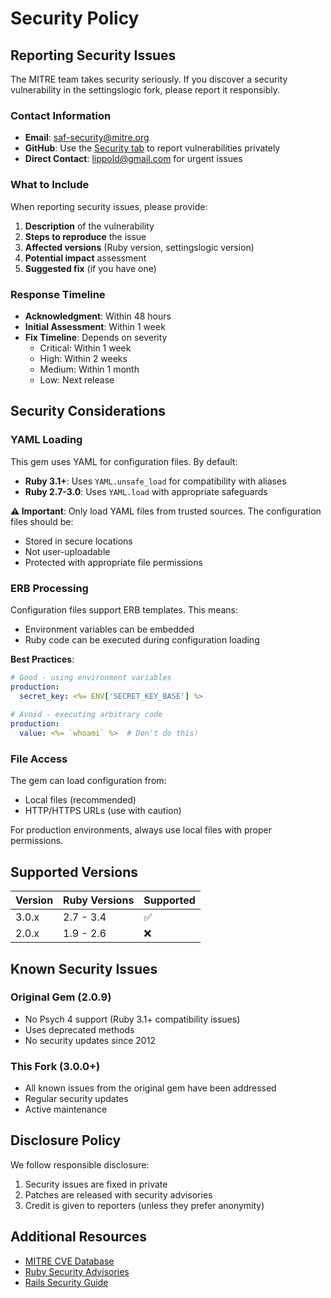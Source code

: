 # Security Policy

## Reporting Security Issues

The MITRE team takes security seriously. If you discover a security vulnerability in the settingslogic fork, please report it responsibly.

### Contact Information

- **Email**: [saf-security@mitre.org](mailto:saf-security@mitre.org)
- **GitHub**: Use the [Security tab](https://github.com/mitre/settingslogic/security) to report vulnerabilities privately
- **Direct Contact**: lippold@gmail.com for urgent issues

### What to Include

When reporting security issues, please provide:

1. **Description** of the vulnerability
2. **Steps to reproduce** the issue
3. **Affected versions** (Ruby version, settingslogic version)
4. **Potential impact** assessment
5. **Suggested fix** (if you have one)

### Response Timeline

- **Acknowledgment**: Within 48 hours
- **Initial Assessment**: Within 1 week
- **Fix Timeline**: Depends on severity
  - Critical: Within 1 week
  - High: Within 2 weeks
  - Medium: Within 1 month
  - Low: Next release

## Security Considerations

### YAML Loading

This gem uses YAML for configuration files. By default:

- **Ruby 3.1+**: Uses `YAML.unsafe_load` for compatibility with aliases
- **Ruby 2.7-3.0**: Uses `YAML.load` with appropriate safeguards

**⚠️ Important**: Only load YAML files from trusted sources. The configuration files should be:
- Stored in secure locations
- Not user-uploadable
- Protected with appropriate file permissions

### ERB Processing

Configuration files support ERB templates. This means:
- Environment variables can be embedded
- Ruby code can be executed during configuration loading

**Best Practices**:
```yaml
# Good - using environment variables
production:
  secret_key: <%= ENV['SECRET_KEY_BASE'] %>
  
# Avoid - executing arbitrary code
production:
  value: <%= `whoami` %>  # Don't do this!
```

### File Access

The gem can load configuration from:
- Local files (recommended)
- HTTP/HTTPS URLs (use with caution)

For production environments, always use local files with proper permissions.

## Supported Versions

| Version | Ruby Versions | Supported          |
| ------- | ------------- | ------------------ |
| 3.0.x   | 2.7 - 3.4     | :white_check_mark: |
| 2.0.x   | 1.9 - 2.6     | :x:                |

## Known Security Issues

### Original Gem (2.0.9)
- No Psych 4 support (Ruby 3.1+ compatibility issues)
- Uses deprecated methods
- No security updates since 2012

### This Fork (3.0.0+)
- All known issues from the original gem have been addressed
- Regular security updates
- Active maintenance

## Disclosure Policy

We follow responsible disclosure:

1. Security issues are fixed in private
2. Patches are released with security advisories
3. Credit is given to reporters (unless they prefer anonymity)

## Additional Resources

- [MITRE CVE Database](https://cve.mitre.org/)
- [Ruby Security Advisories](https://www.ruby-lang.org/en/security/)
- [Rails Security Guide](https://guides.rubyonrails.org/security.html)